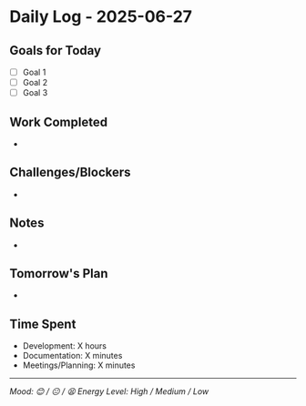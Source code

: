 # Daily Log - 2025-06-27

## Goals for Today
- [ ] Goal 1
- [ ] Goal 2
- [ ] Goal 3

## Work Completed
- 

## Challenges/Blockers
- 

## Notes
- 

## Tomorrow's Plan
- 

## Time Spent
- Development: X hours
- Documentation: X minutes
- Meetings/Planning: X minutes

---
*Mood: 😊 / 😐 / 😫*
*Energy Level: High / Medium / Low*
